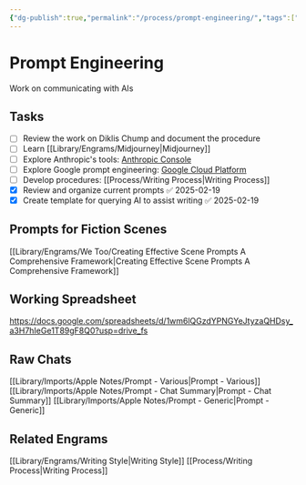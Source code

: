 ```yaml
---
{"dg-publish":true,"permalink":"/process/prompt-engineering/","tags":["#Effort/Prompts"]}
---
```


# Prompt Engineering
Work on communicating with AIs
## Tasks
- [ ] Review the work on Diklis Chump and document the procedure
- [ ] Learn [[Library/Engrams/Midjourney\|Midjourney]] 
- [ ] Explore Anthropic's tools: [Anthropic Console](https://console.anthropic.com/dashboard) 
- [ ] Explore Google prompt engineering: [Google Cloud Platform](https://console.cloud.google.com/vertex-ai/studio) 
- [ ] Develop procedures: [[Process/Writing Process\|Writing Process]]
- [x] Review and organize current prompts ✅ 2025-02-19
- [x] Create template for querying AI to assist writing ✅ 2025-02-19

## Prompts for Fiction Scenes

[[Library/Engrams/We Too/Creating Effective Scene Prompts A Comprehensive Framework\|Creating Effective Scene Prompts A Comprehensive Framework]]

## Working Spreadsheet
https://docs.google.com/spreadsheets/d/1wm6lQGzdYPNGYeJtyzaQHDsy_a3H7hIeGe1T89gF8Q0?usp=drive_fs
## Raw Chats
[[Library/Imports/Apple Notes/Prompt - Various\|Prompt - Various]]
[[Library/Imports/Apple Notes/Prompt - Chat Summary\|Prompt - Chat Summary]]
[[Library/Imports/Apple Notes/Prompt - Generic\|Prompt - Generic]]

## Related Engrams
[[Library/Engrams/Writing Style\|Writing Style]]
[[Process/Writing Process\|Writing Process]]
